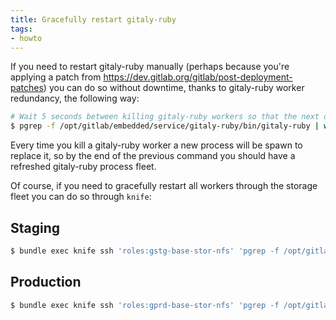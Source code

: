 ```yaml
---
title: Gracefully restart gitaly-ruby
tags:
- howto
---
```



If you need to restart gitaly-ruby manually (perhaps because you're applying a patch from https://dev.gitlab.org/gitlab/post-deployment-patches) you can do so without downtime, thanks to gitaly-ruby worker redundancy, the following way:

```bash
# Wait 5 seconds between killing gitaly-ruby workers so that the next one available has time to take over
$ pgrep -f /opt/gitlab/embedded/service/gitaly-ruby/bin/gitaly-ruby | while read i; do echo $i; sudo kill $i; sleep 5; done
```

Every time you kill a gitaly-ruby worker a new process will be spawn to replace it, so by the end of the previous command you should have a refreshed gitaly-ruby process fleet.

Of course, if you need to gracefully restart all workers through the storage fleet you can do so through `knife`:

## Staging

```bash
$ bundle exec knife ssh 'roles:gstg-base-stor-nfs' 'pgrep -f /opt/gitlab/embedded/service/gitaly-ruby/bin/gitaly-ruby | while read i; do echo $i; sudo kill $i; sleep 5; done'
```

## Production

```bash
$ bundle exec knife ssh 'roles:gprd-base-stor-nfs' 'pgrep -f /opt/gitlab/embedded/service/gitaly-ruby/bin/gitaly-ruby | while read i; do echo $i; sudo kill $i; sleep 5; done'
```
